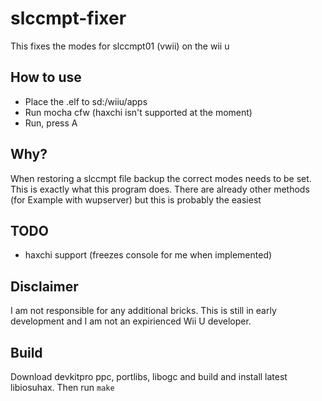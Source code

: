 # slccmpt-fixer
This fixes the modes for slccmpt01 (vwii) on the wii u

## How to use
- Place the .elf to sd:/wiiu/apps
- Run mocha cfw (haxchi isn't supported at the moment)
- Run, press A

## Why?
When restoring a slccmpt file backup the correct modes needs to be set.
This is exactly what this program does.
There are already other methods (for Example with wupserver) but this is probably the easiest

## TODO
- haxchi support (freezes console for me when implemented)

## Disclaimer
I am not responsible for any additional bricks. This is still in early development and I am not an expirienced Wii U developer.

## Build
Download devkitpro ppc, portlibs, libogc and build and install latest libiosuhax.
Then run `make`